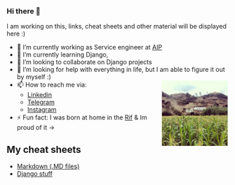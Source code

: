 ### Hi there 👋

I am working on this, links, cheat sheets and other material will be displayed here :)


- 🔭 I’m currently working as Service engineer at [AIP][AIPLink]
- 🌱 I’m currently learning Django,
- 👯 I’m looking to collaborate on Django projects
- 🤔 I’m looking for help with everything in life, but I am able to figure it out by myself :)
- 📫 How to reach me via: <img align="right" valign="top" width="150" height="150" src="images/birthlocation.jpg">
  - [Linkedin][myLinkedinPage]
  - [Telegram][myTelegramPage]
  - [Instagram][myInstagramPage]
- ⚡ Fun fact: I was born at home in the [Rif][Riflink] & Im proud of it  &#8594;


## My cheat sheets
* [Markdown (.MD files)](my_cheat_sheets/markdown/README.md)
* [Django stuff](my_cheat_sheets/django/README.md)


<!-- links used in this file -->
[AIPLink]:(https://www.aip-automotive.de/en/){:target="_blank"}
[Riflink]:https://en.wikipedia.org/wiki/Rif
[myLinkedinPage]:https://www.linkedin.com/in/ramiboutas/
[myTelegramPage]:https://t.me/ramiboutas
[myInstagramPage]:https://www.instagram.com/ramiboutas/
